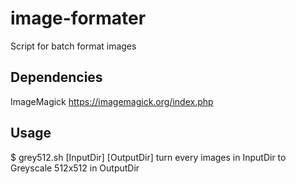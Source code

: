 # image-formater
Script for batch format images

## Dependencies
ImageMagick https://imagemagick.org/index.php

## Usage

$ grey512.sh [InputDir] [OutputDir]
turn every images in InputDir to Greyscale 512x512 in OutputDir
